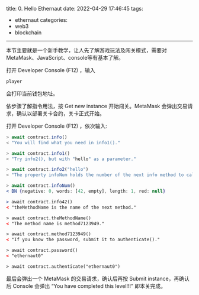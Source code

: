 title: 0. Hello Ethernaut
date: 2022-04-29 17:46:45
tags:
- ethernaut
categories:
- web3
- blockchain
---

本节主要就是一个新手教学，让人先了解游戏玩法及闯关模式，需要对 MetaMask、JavaScript、console等有基本了解。

打开 Developer Console (F12) ，输入

```jsx
player
```

会打印当前钱包地址。

依步骤了解指令用法，按 Get new instance 开始闯关。MetaMask 会弹出交易请求，确认以部署关卡合约，关卡正式开始。

打开 Developer Console (F12) ，依次输入:

```jsx
> await contract.info()
< "You will find what you need in info1()."

> await contract.info1()
< "Try info2(), but with "hello" as a parameter."

> await contract.info2("hello")
< "The property infoNum holds the number of the next info method to call."

> await contract.infoNum()
< BN {negative: 0, words: [42, empty], length: 1, red: null}

> await contract.info42()
< "theMethodName is the name of the next method."

> await contract.theMethodName()
< "The method name is method7123949."

> await contract.method7123949()
< "If you know the password, submit it to authenticate()."

> await contract.password()
< "ethernaut0"

> await contract.authenticate("ethernaut0")
```

最后会弹出一个 MetaMask 的交易请求，确认后再按 Submit instance，再确认后 Console 会弹出 “You have completed this level!!!” 即本关完成。